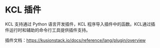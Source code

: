 # KCL 插件

KCL 支持通过 Python 语言开发插件，KCL 程序导入插件中的函数。KCL通过插件运行时和辅助的命令行工具提供插件支持。

插件文档：https://kusionstack.io/docs/reference/lang/plugin/overview
